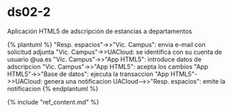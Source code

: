 # ds02-2

Aplicación HTML5 de adscripción de estancias a departamentos

{% plantuml %}
"Resp. espacios"->>"Vic. Campus": envia e-mail con solicitud adjunta
"Vic. Campus"->>UACloud: se identifica con su cuenta de usuario @ua.es
"Vic. Campus"->>"App HTML5": introduce datos de adscripcion
"Vic. Campus"->>"App HTML5": acepta los cambios
"App HTML5"->>"Base de datos": ejecuta la transaccion
"App HTML5"->>UACloud: genera una notificacion
UACloud-->>"Resp. espacios": emite la notificacion
{% endplantuml %}

{% include "ref_content.md" %}